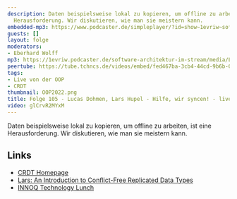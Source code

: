 ```yaml
---
description: Daten beispielsweise lokal zu kopieren, um offline zu arbeiten, ist eine
  Herausforderung. Wir diskutieren, wie man sie meistern kann.
embedded-mp3: https://www.podcaster.de/simpleplayer/?id=show~1evriw~software-architektur-im-stream~pod-9cda909ea7c72d2b2f7101204d&v=1643734572
guests: []
layout: folge
moderators:
- Eberhard Wolff
mp3: https://1evriw.podcaster.de/software-architektur-im-stream/media/Lucas_Dohmen_Lars_Hupel_Hilfe_wir_syncen.mp3
peertube: https://tube.tchncs.de/videos/embed/fed467ba-3cb4-44cd-9b6b-0e2780c02ece
tags:
- Live von der OOP
- CRDT
thumbnail: OOP2022.png
title: Folge 105 - Lucas Dohmen, Lars Hupel - Hilfe, wir syncen! - live von der OOP
video: glCrvR2MYxM
---
```


Daten beispielsweise lokal zu kopieren, um offline zu arbeiten, ist
eine Herausforderung. Wir diskutieren, wie man sie meistern kann.


## Links

* [CRDT Homepage](https://crdt.tech/)
* [Lars: An Introduction to Conflict-Free Replicated Data Types](https://lars.hupel.info/topics/crdt/01-intro/)
* [INNOQ Technology Lunch](https://www.meetup.com/de-DE/INNOQ-Technology-Lunch/)
